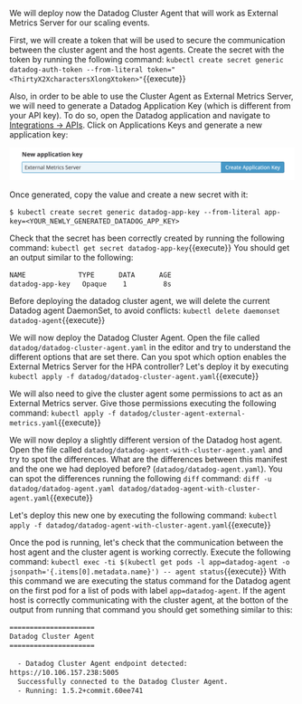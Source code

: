 We will deploy now the Datadog Cluster Agent that will work as External Metrics Server for our scaling events.

First, we will create a token that will be used to secure the communication between the cluster agent and the host agents. Create the secret with the token by running the following command: `kubectl create secret generic datadog-auth-token --from-literal token="<ThirtyX2XcharactersXlongXtoken>"`{{execute}}

Also, in order to be able to use the Cluster Agent as External Metrics Server, we will need to generate a Datadog Application Key (which is different from your API key). To do so, open the Datadog application and navigate to [Integrations -> APIs](https://app.datadoghq.com/account/settings#api). Click on Applications Keys and generate a new application key:

![Screenshot of App Key](autoscaling-k8s/assets/app_key.png)

Once generated, copy the value and create a new secret with it:

```
$ kubectl create secret generic datadog-app-key --from-literal app-key=<YOUR_NEWLY_GENERATED_DATADOG_APP_KEY>
```

Check that the secret has been correctly created by running the following command: `kubectl get secret datadog-app-key`{{execute}} You should get an output similar to the following:

```
NAME             TYPE      DATA      AGE
datadog-app-key   Opaque    1         8s
```

Before deploying the datadog cluster agent, we will delete the current Datadog agent DaemonSet, to avoid conflicts: `kubectl delete daemonset datadog-agent`{{execute}}

We will now deploy the Datadog Cluster Agent. Open the file called `datadog/datadog-cluster-agent.yaml` in the editor and try to understand the different options that are set there. Can you spot which option enables the External Metrics Server for the HPA controller? Let's deploy it by executing `kubectl apply -f datadog/datadog-cluster-agent.yaml`{{execute}}

We will also need to give the cluster agent some permissions to act as an External Metrics server. Give those permissions executing the following command: `kubectl apply -f datadog/cluster-agent-external-metrics.yaml`{{execute}}

We will now deploy a slightly different version of the Datadog host agent. Open the file called `datadog/datadog-agent-with-cluster-agent.yaml` and try to spot the differences. What are the differences between this manifest and the one we had deployed before? (`datadog/datadog-agent.yaml`). You can spot the differences running the following `diff` command: `diff -u datadog/datadog-agent.yaml datadog/datadog-agent-with-cluster-agent.yaml`{{execute}}

Let's deploy this new one by executing the following command: `kubectl apply -f datadog/datadog-agent-with-cluster-agent.yaml`{{execute}}

Once the pod is running, let's check that the communication between the host agent and the cluster agent is working correctly. Execute the following command: `kubectl exec -ti $(kubectl get pods -l app=datadog-agent -o jsonpath='{.items[0].metadata.name}') -- agent status`{{execute}} With this command we are executing the status command for the Datadog agent on the first pod for a list of pods with label `app=datadog-agent`. If the agent host is correctly communicating with the cluster agent, at the botton of the output from running that command you should get something similar to this:

```
=====================
Datadog Cluster Agent
=====================

  - Datadog Cluster Agent endpoint detected: https://10.106.157.238:5005
  Successfully connected to the Datadog Cluster Agent.
  - Running: 1.5.2+commit.60ee741
```
